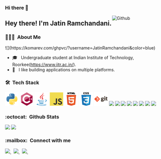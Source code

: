 ### Hi there 👋

<img width="30%" align="right" alt="Github" src="https://user-images.githubusercontent.com/48678280/88862734-4903af80-d201-11ea-968b-9c939d88a37c.gif" />
<h2> Hey there! I'm Jatin Ramchandani.</h2>

<h3> 👨🏻‍💻 &nbsp;About Me </h3> 
![](https://komarev.com/ghpvc/?username=JatinRamchandani&color=blue)

- 🎓 &nbsp; Undergraduate student at Indian Institute of Technology, Roorkee(https://www.iitr.ac.in/).
- 🌱 &nbsp; I like building applications on multiple platforms.

<h3> 🛠 &nbsp;Tech Stack</h3>
<p align= "left">

<!-- Python -->
<img width="45" src="https://raw.githubusercontent.com/devicons/devicon/master/icons/python/python-original.svg">
<!-- C++ -->
<img width="45" src="https://raw.githubusercontent.com/devicons/devicon/master/icons/cplusplus/cplusplus-original.svg">
<!-- Java -->
<img width="45" src="https://raw.githubusercontent.com/devicons/devicon/master/icons/java/java-original.svg">
<!-- Javascript -->
<img width="45" src="https://raw.githubusercontent.com/devicons/devicon/master/icons/javascript/javascript-original.svg">
<!-- HTML5 -->
<img width="45" src="https://raw.githubusercontent.com/devicons/devicon/master/icons/html5/html5-original-wordmark.svg">
<!-- CSS3 -->
<img width="45" src="https://raw.githubusercontent.com/devicons/devicon/master/icons/css3/css3-original-wordmark.svg">
<!-- Git -->
<img width="45" src="https://raw.githubusercontent.com/devicons/devicon/master/icons/git/git-original-wordmark.svg">
<!-- VSCode -->
<img width="45" src="https://www.vectorlogo.zone/logos/visualstudio_code/visualstudio_code-icon.svg">
  
<img width="45" src="https://www.vectorlogo.zone/logos/android/android-icon.svg">
<img width="45" src="https://www.vectorlogo.zone/logos/flutterio/flutterio-icon.svg">
<img width="45" src="https://www.vectorlogo.zone/logos/socketio/socketio-icon.svg">
<img width="45" src="https://www.vectorlogo.zone/logos/nodejs/nodejs-ar21.svg">
<img width="45" src="https://www.vectorlogo.zone/logos/mongodb/mongodb-icon.svg">
<img width="45" src="https://www.vectorlogo.zone/logos/djangoproject/djangoproject-icon.svg">
<img width="45" src="https://www.vectorlogo.zone/logos/firebase/firebase-icon.svg">

<h3>:octocat: &nbsp;Github Stats</h3>
<img height="180em" src="https://github-readme-stats.vercel.app/api?username=JatinRamchandani&include_all_commits=true&theme=gotham"/>

<img height="180em" src="https://github-readme-stats.vercel.app/api/top-langs/?username=JatinRamchandani&layout=compact&&theme=gotham" />

<h3>:mailbox: &nbsp;Connect with me</h3>

<a href="https://in.linkedin.com/in/jatin-ramchandani-09a6361a0" > <img width= "45" src="https://www.vectorlogo.zone/logos/linkedin/linkedin-tile.svg"> </a> &nbsp;
<a href="https://twitter.com/Jatin_Rcd" > <img width= "45" src="https://www.vectorlogo.zone/logos/twitter/twitter-tile.svg"> </a> &nbsp;
<a href="https://www.instagram.com/jatrcd28_/" > <img width= "45" src="https://www.vectorlogo.zone/logos/instagram/instagram-icon.svg"> </a> &nbsp;

